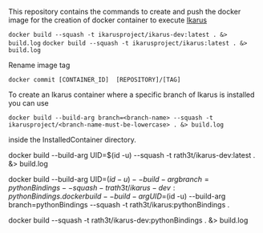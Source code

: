 This repository contains the commands to create and push the docker image for the creation of docker container to execute [Ikarus](https://ikarus-project.github.io/)

`docker build --squash -t ikarusproject/ikarus-dev:latest . &> build.log`
`docker build --squash -t ikarusproject/ikarus:latest . &> build.log`

Rename image tag

`docker commit [CONTAINER_ID]  [REPOSITORY]/[TAG]`


To create an Ikarus container where a specific branch of Ikarus is installed you can use

`docker build --build-arg branch=<branch-name> --squash -t ikarusproject/<branch-name-must-be-lowercase> . &> build.log`

inside the InstalledContainer directory.



docker build --build-arg UID=$(id -u) --squash -t rath3t/ikarus-dev:latest . &> build.log

docker build --build-arg UID=$(id -u) --build-arg branch=pythonBindings --squash -t rath3t/ikarus-dev:pythonBindings .
docker build --build-arg UID=$(id -u) --build-arg branch=pythonBindings --squash -t rath3t/ikarus:pythonBindings .

docker build --squash -t rath3t/ikarus-dev:pythonBindings . &> build.log